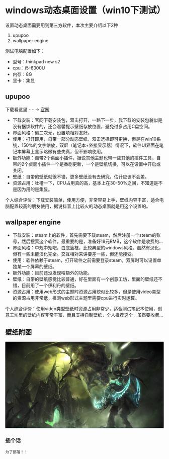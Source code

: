 # windows动态桌面设置（win10下测试）

设置动态桌面需要用到第三方软件，本次主要介绍以下2种
1. upupoo
2. wallpaper engine

测试电脑配置如下：
+ 型号：thinkpad new s2
+ cpu：i5-6300U
+ 内存：8G
+ 显卡：集显

## upupoo
下载看这里 - - -> [官网](http://www.upupoo.com/)
+ 下载安装：官网下载安装包，双击打开，一路下一步，我下载的安装包貌似是没有捆绑软件的，还会温馨提示壁纸存放位置，避免过多占用C盘空间。
+ 界面风格：偏二次元，设置项相对友好。
+ 使用：打开即用，自带一部分动态壁纸，双击选择即可更换，但是在win10系统，150%的文字缩放，双屏（笔记本+外接显示器）情况下，软件UI界面在笔记本屏幕上显示略微有些失真，但不影响使用。
+ 额外功能：自带2个桌面小插件，据说其他主题也带一些其他的插件工具，自带的2个桌面小插件一个是番剧更新，一个是壁纸切换，可以在设置中开启或关闭。
+ 壁纸：自带的壁纸就很不错，更多壁纸没有去研究，估计应该不会差。
+ 资源占用：吐槽一下，CPU占用真的高，基本上在30-50%之间，不知道是不是因为用的是集显。

个人综合评价：下载安装简单，使用方便，非常容易上手，壁纸内容丰富，适合电脑配置较高的朋友使用，据说抖音上比较火的动态桌面就是用这个设置的。

## wallpaper engine
+ 下载安装：steam上的软件，首先需要下载steam，然后注册一个steam的账号，然后搜索这个软件，最重要的是，准备好18元RMB，这个软件是收费的...
+ 界面风格：中规中矩吧，白底篮框，比较典型的windows风格。虽然有汉化，但有一些未能汉化完全。交互相对来讲要差一些，但还能接受。
+ 使用：软件依赖于steam，打开软件之前需要登录steam，双屏时可以设置单独某一个屏幕的壁纸。
+ 额外功能：目前还没发现啥额外的功能。
+ 壁纸：自带的壁纸感觉比较普通，好在里面有一个创意工坊，里面的壁纸还不错，目前用了一个伊利丹的壁纸。
+ 资源占用：使用web形式的主题时资源占用貌似比较多，但是使用video类型的资源占用非常低，推测web形式主题里需要cpu进行实时运算。

个人综合评价：使用video类型壁纸时资源占用非常少，适合测试笔记本使用，创意工坊里的壁纸内容非常丰富，而且支持自制壁纸，个人推荐这个，虽然要收费...

## 壁纸附图
![伊利丹](./dh.png)


### 插个话
`为了部落！！`